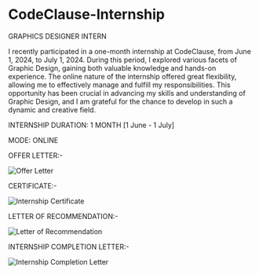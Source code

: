 # CodeClause-Internship
GRAPHICS DESIGNER INTERN

I recently participated in a one-month internship at CodeClause, from June 1, 2024, to July 1, 2024. During this period, I explored various facets of Graphic Design, gaining both valuable knowledge and hands-on experience. The online nature of the internship offered great flexibility, allowing me to effectively manage and fulfill my responsibilities. This opportunity has been crucial in advancing my skills and understanding of Graphic Design, and I am grateful for the chance to develop in such a dynamic and creative field.

INTERNSHIP DURATION: 1 MONTH [1 June - 1 July]

MODE: ONLINE

OFFER LETTER:-

![Offer Letter](https://github.com/dhairya-gayakwad/CodeClause-Internship/assets/170263438/76fde40b-c724-41ec-8fed-72ee4d3590ba)

CERTIFICATE:-

![Internship Certificate](https://github.com/dhairya-gayakwad/CodeClause-Internship/assets/170263438/efadef1f-394d-4c7a-b072-1479ee8225fc)

LETTER OF RECOMMENDATION:-

![Letter of Recommendation](https://github.com/dhairya-gayakwad/CodeClause-Internship/assets/170263438/4ea85321-b09a-4019-a5c7-e8b33f706cae)

INTERNSHIP COMPLETION LETTER:-

![Internship Completion Letter](https://github.com/dhairya-gayakwad/CodeClause-Internship/assets/170263438/50361d2a-ea2a-4fcb-8eee-63e4c681bec9)
